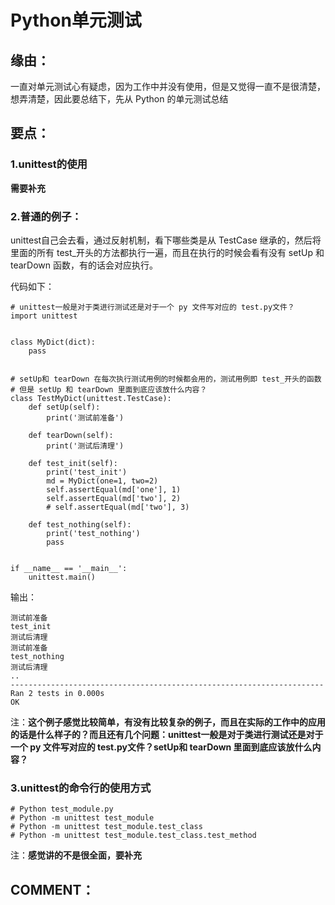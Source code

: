
# Python单元测试


## 缘由：


一直对单元测试心有疑虑，因为工作中并没有使用，但是又觉得一直不是很清楚，想弄清楚，因此要总结下，先从 Python 的单元测试总结


## 要点：




### 1.unittest的使用


**需要补充**


### 2.普通的例子：


unittest自己会去看，通过反射机制，看下哪些类是从 TestCase 继承的，然后将里面的所有 test_开头的方法都执行一遍，而且在执行的时候会看有没有 setUp 和 tearDown 函数，有的话会对应执行。

代码如下：


    # unittest一般是对于类进行测试还是对于一个 py 文件写对应的 test.py文件？
    import unittest


    class MyDict(dict):
        pass


    # setUp和 tearDown 在每次执行测试用例的时候都会用的，测试用例即 test_开头的函数
    # 但是 setUp 和 tearDown 里面到底应该放什么内容？
    class TestMyDict(unittest.TestCase):
        def setUp(self):
            print('测试前准备')

        def tearDown(self):
            print('测试后清理')

        def test_init(self):
            print('test_init')
            md = MyDict(one=1, two=2)
            self.assertEqual(md['one'], 1)
            self.assertEqual(md['two'], 2)
            # self.assertEqual(md['two'], 3)

        def test_nothing(self):
            print('test_nothing')
            pass


    if __name__ == '__main__':
        unittest.main()


输出：


    测试前准备
    test_init
    测试后清理
    测试前准备
    test_nothing
    测试后清理
    ..
    ----------------------------------------------------------------------
    Ran 2 tests in 0.000s
    OK


注：**这个例子感觉比较简单，有没有比较复杂的例子，而且在实际的工作中的应用的话是什么样子的？而且还有几个问题：unittest一般是对于类进行测试还是对于一个 py 文件写对应的 test.py文件？setUp和 tearDown 里面到底应该放什么内容？**


### 3.unittest的命令行的使用方式




    # Python test_module.py
    # Python -m unittest test_module
    # Python -m unittest test_module.test_class
    # Python -m unittest test_module.test_class.test_method


注：**感觉讲的不是很全面，要补充**


## COMMENT：
